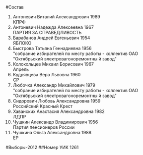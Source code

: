 #Состав
1. Антоневич Виталий Александрович 1989   
    КПРФ
2. Антоневич Надежда Алексеевна 1967   
    ПАРТИЯ ЗА СПРАВЕДЛИВОСТЬ
3. Барабанов Андрей Евгеньевич 1954   
    ЯБЛОКО
4. Быстрова Татьяна Геннадиевна 1956   
    "собрание избирателей по месту работы - коллектив ОАО "Октябрьский электровагоноремонтны й завод"
5. Колокольцев Михаил Борисович 1967   
    Апрель
6. Кудрявцева Вера Львовна 1960   
    СР
7. Любочка Александр Михайлович 1979   
    "собрание избирателей по месту работы - коллектив ОАО "Октябрьский электровагоноремонтны й завод"
8. Сидорович Любовь Александровна 1959   
    Российский Красный Крест
9. Хаванских Анастасия Александровна 1982   
    ЛДПР
10. Чушкин Александр Владимирович 1956   
    Партия пенсионеров России
11. Чушкина Ольга Александровна 1988   
    ЕР

#Выборы-2012
##Номер УИК
1261